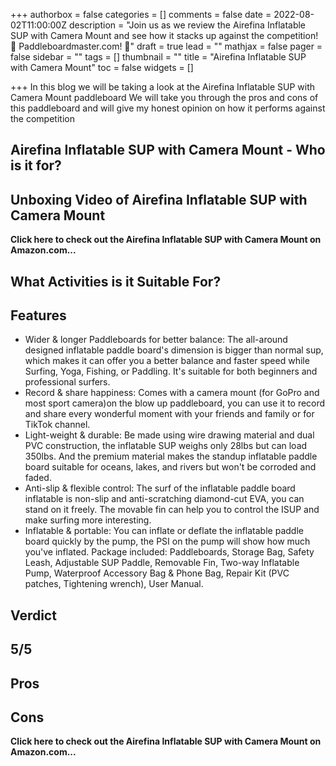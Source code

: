 +++
authorbox = false
categories = []
comments = false
date = 2022-08-02T11:00:00Z
description = "Join us as we review the Airefina Inflatable SUP with Camera Mount  and see how it stacks up against the competition! 🛶 Paddleboardmaster.com! 🛶"
draft = true
lead = ""
mathjax = false
pager = false
sidebar = ""
tags = []
thumbnail = ""
title = "Airefina Inflatable SUP with Camera Mount"
toc = false
widgets = []

+++
In this blog we will be taking a look at the Airefina Inflatable SUP with Camera Mount  paddleboard We will take you through the pros and cons of this paddleboard and will give my honest opinion on how it performs against the competition

## Airefina Inflatable SUP with Camera Mount  - Who is it for?

## Unboxing Video of Airefina Inflatable SUP with Camera Mount

**Click here to check out the Airefina Inflatable SUP with Camera Mount  on Amazon.com...**

## What Activities is it Suitable For?

## Features

* Wider & longer Paddleboards for better balance: The all-around designed inflatable paddle board's dimension is bigger than normal sup, which makes it can offer you a better balance and faster speed while Surfing, Yoga, Fishing, or Paddling. It's suitable for both beginners and professional surfers.
* Record & share happiness: Comes with a camera mount (for GoPro and most sport camera)on the blow up paddleboard, you can use it to record and share every wonderful moment with your friends and family or for TikTok channel.
* Light-weight & durable: Be made using wire drawing material and dual PVC construction, the inflatable SUP weighs only 28lbs but can load 350lbs. And the premium material makes the standup inflatable paddle board suitable for oceans, lakes, and rivers but won't be corroded and faded.
* Anti-slip & flexible control: The surf of the inflatable paddle board inflatable is non-slip and anti-scratching diamond-cut EVA, you can stand on it freely. The movable fin can help you to control the ISUP and make surfing more interesting.
* Inflatable & portable: You can inflate or deflate the inflatable paddle board quickly by the pump, the PSI on the pump will show how much you've inflated. Package included: Paddleboards, Storage Bag, Safety Leash, Adjustable SUP Paddle, Removable Fin, Two-way Inflatable Pump, Waterproof Accessory Bag & Phone Bag, Repair Kit (PVC patches, Tightening wrench), User Manual.

## Verdict

## 5/5

## Pros

## Cons

**Click here to check out the Airefina Inflatable SUP with Camera Mount  on Amazon.com...**